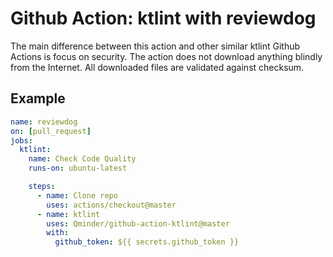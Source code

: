 # Github Action: ktlint with reviewdog

The main difference between this action and other similar ktlint Github Actions is focus on security. 
The action does not download anything blindly from the Internet.
All downloaded files are validated against checksum.

## Example
```yaml
name: reviewdog
on: [pull_request]
jobs:
  ktlint:
    name: Check Code Quality
    runs-on: ubuntu-latest

    steps:
      - name: Clone repo
        uses: actions/checkout@master
      - name: ktlint
        uses: Qminder/github-action-ktlint@master
        with:
          github_token: ${{ secrets.github_token }}
```
